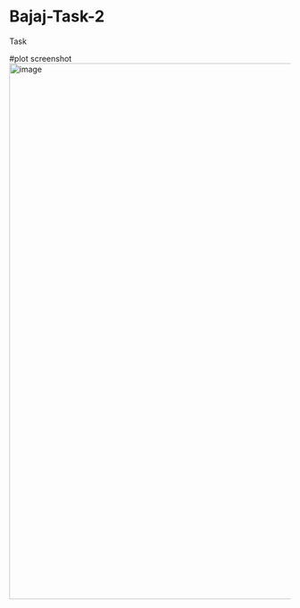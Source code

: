 # Bajaj-Task-2
Task

#plot screenshot
<img width="959" alt="image" src="https://github.com/umangkr1098/Bajaj-Task-2/assets/95139666/401f4018-c2e2-472e-a0f3-f728538fd4bc">

